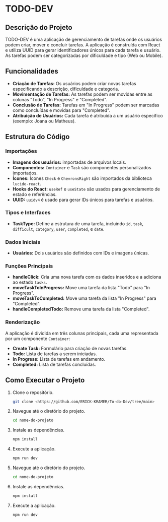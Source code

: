 # TODO-DEV

## Descrição do Projeto

TODO-DEV é uma aplicação de gerenciamento de tarefas onde os usuários podem criar, mover e concluir tarefas. A aplicação é construída com React e utiliza UUID para gerar identificadores únicos para cada tarefa e usuário. As tarefas podem ser categorizadas por dificuldade e tipo (Web ou Mobile).

## Funcionalidades

- **Criação de Tarefas:** Os usuários podem criar novas tarefas especificando a descrição, dificuldade e categoria.
- **Movimentação de Tarefas:** As tarefas podem ser movidas entre as colunas "Todo", "In Progress" e "Completed".
- **Conclusão de Tarefas:** Tarefas em "In Progress" podem ser marcadas como concluídas e movidas para "Completed".
- **Atribuição de Usuários:** Cada tarefa é atribuída a um usuário específico (exemplo: Joana ou Matheus).

## Estrutura do Código

### Importações

- **Imagens dos usuários:**  importadas de arquivos locais.
- **Componentes:** `Container` e `Task` são componentes personalizados importados.
- **Ícones:** Ícones `Check` e `ChevronsRight` são importados da biblioteca `lucide-react`.
- **Hooks do React:** `useRef` e `useState` são usados para gerenciamento de estado e referências.
- **UUID:** `uuidv4` é usado para gerar IDs únicos para tarefas e usuários.

### Tipos e Interfaces

- **TaskType:** Define a estrutura de uma tarefa, incluindo `id`, `task`, `difficult`, `category`, `user`, `completed`, e `date`.

### Dados Iniciais

- **Usuários:** Dois usuários são definidos com IDs e imagens únicas.

### Funções Principais

- **handleClick:** Cria uma nova tarefa com os dados inseridos e a adiciona ao estado `tasks`.
- **moveTaskToInProgress:** Move uma tarefa da lista "Todo" para "In Progress".
- **moveTaskToCompleted:** Move uma tarefa da lista "In Progress" para "Completed".
- **handleCompletedTodo:** Remove uma tarefa da lista "Completed".

### Renderização

A aplicação é dividida em três colunas principais, cada uma representada por um componente `Container`:

- **Create Task:** Formulário para criação de novas tarefas.
- **Todo:** Lista de tarefas a serem iniciadas.
- **In Progress:** Lista de tarefas em andamento.
- **Completed:** Lista de tarefas concluídas.

## Como Executar o Projeto

1. Clone o repositório.
   ```sh
   git clone <https://github.com/ERICK-KRAMER/To-do-Dev/tree/main>
   ```
2. Navegue até o diretório do projeto.
   ```sh
   cd nome-do-projeto
   ```
3. Instale as dependências.
   ```sh
   npm install
   ```
4. Execute a aplicação.
   ```sh
   npm run dev
   ```
2. Navegue até o diretório do projeto.
   ```sh
   cd nome-do-projeto
3. Instale as dependências.
   ```sh
   npm install
4. Execute a aplicação.
   ```sh
   npm run dev 
